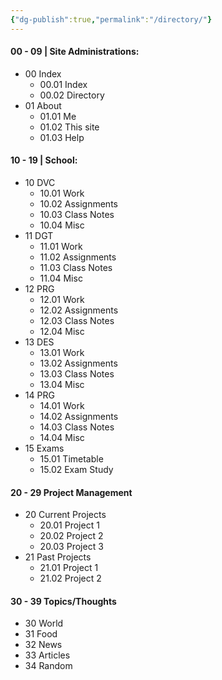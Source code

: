 ```yaml
---
{"dg-publish":true,"permalink":"/directory/"}
---
```



#### 00 - 09 | Site Administrations:
- 00 Index
	- 00.01 Index
	- 00.02 Directory
- 01 About
	- 01.01 Me
	- 01.02 This site
	- 01.03 Help

#### 10 - 19 | School:
- 10 DVC
	- 10.01 Work
	- 10.02 Assignments
	- 10.03 Class Notes
	- 10.04 Misc
- 11 DGT
	- 11.01 Work
	- 11.02 Assignments
	- 11.03 Class Notes
	- 11.04 Misc
- 12 PRG
	- 12.01 Work
	- 12.02 Assignments
	- 12.03 Class Notes
	- 12.04 Misc
- 13 DES
	- 13.01 Work
	- 13.02 Assignments
	- 13.03 Class Notes
	- 13.04 Misc
- 14 PRG
	- 14.01 Work
	- 14.02 Assignments
	- 14.03 Class Notes
	- 14.04 Misc
- 15 Exams
	- 15.01 Timetable
	- 15.02 Exam Study

#### 20 - 29 Project Management
- 20 Current Projects
	- 20.01 Project 1
	- 20.02 Project 2
	- 20.03 Project 3
- 21 Past Projects
	- 21.01 Project 1
	- 21.02 Project 2

#### 30 - 39 Topics/Thoughts
- 30 World
- 31 Food
- 32 News
- 33 Articles
- 34 Random